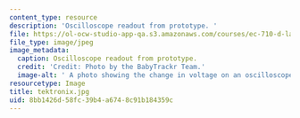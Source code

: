 ```yaml
---
content_type: resource
description: 'Oscilloscope readout from prototype. '
file: https://ol-ocw-studio-app-qa.s3.amazonaws.com/courses/ec-710-d-lab-medical-technologies-for-the-developing-world-spring-2010/8bb1426d58fc39b4a6748c91b184359c_tektronix.jpg
file_type: image/jpeg
image_metadata:
  caption: Oscilloscope readout from prototype.
  credit: 'Credit: Photo by the BabyTrackr Team.'
  image-alt: ' A photo showing the change in voltage on an oscilloscope.'
resourcetype: Image
title: tektronix.jpg
uid: 8bb1426d-58fc-39b4-a674-8c91b184359c
---
```

